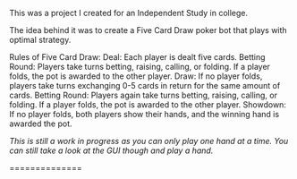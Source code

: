 This was a project I created for an Independent Study in college.

The idea behind it was to create a Five Card Draw poker bot that plays with optimal strategy.

Rules of Five Card Draw:
Deal: Each player is dealt five cards.
Betting Round: Players take turns betting, raising, calling, or folding. If a player folds, the pot is awarded to the other player.
Draw: If no player folds, players take turns exchanging 0-5 cards in return for the same amount of cards.
Betting Round: Players again take turns betting, raising, calling, or folding. If a player folds, the pot is awarded to the other player.
Showdown: If no player folds, both players show their hands, and the winning hand is awarded the pot.

*This is still a work in progress as you can only play one hand at a time. You can still take a look at the GUI though and play a hand.*

==============
